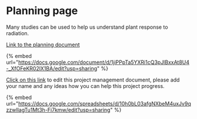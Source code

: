 # Planning page

Many studies can be used to help us understand plant response to radiation.&#x20;

[Link to the planning document](https://docs.google.com/document/d/1jiPPpTa5YXRi1cQ3pJlBxxAt8U4-\_XfOFeKR02lX1BA/edit?usp=sharing)



{% embed url="https://docs.google.com/document/d/1jiPPpTa5YXRi1cQ3pJlBxxAt8U4-_XfOFeKR02lX1BA/edit?usp=sharing" %}



[Click on this link](https://docs.google.com/spreadsheets/d/10h0bL03afgNXbeM4uxJv9qzzwIlagTu1Mt3h-Fi7kmw/edit?usp=sharing) to edit this project management document, please add your name and any ideas how you can help this project progress. &#x20;

{% embed url="https://docs.google.com/spreadsheets/d/10h0bL03afgNXbeM4uxJv9qzzwIlagTu1Mt3h-Fi7kmw/edit?usp=sharing" %}

